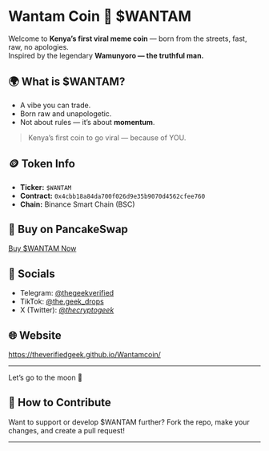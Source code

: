 # Wantam Coin 🚀 $WANTAM

Welcome to **Kenya’s first viral meme coin** — born from the streets, fast, raw, no apologies.  
Inspired by the legendary **Wamunyoro — the truthful man.**

## 🌍 What is $WANTAM?
- A vibe you can trade.
- Born raw and unapologetic.
- Not about rules — it’s about **momentum**.

> Kenya’s first coin to go viral — because of YOU.

## 🪙 Token Info
- **Ticker:** `$WANTAM`
- **Contract:** `0x4cbb18a84da700f026d9e35b9070d4562cfee760`
- **Chain:** Binance Smart Chain (BSC)

## 🛒 Buy on PancakeSwap
[Buy $WANTAM Now](https://pancakeswap.finance/swap?outputCurrency=0x4cbb18a84da700f026d9e35b9070d4562cfee760)

## 📱 Socials
- Telegram: [@thegeekverified](https://t.me/thegeekverified)
- TikTok: [@the.geek_drops](https://tiktok.com/@the.geek_drops)
- X (Twitter): [@_thecryptogeek_](https://x.com/_thecryptogeek_?t=FZLQhiRlZ22-icrXlbWC6A&s=09)

## 🌐 Website
https://theverifiedgeek.github.io/Wantamcoin/

---

Let’s go to the moon 🚀
## 📂 How to Contribute
Want to support or develop $WANTAM further? Fork the repo, make your changes, and create a pull request!

---

